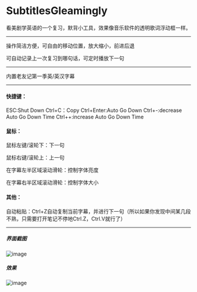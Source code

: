 # SubtitlesGleamingly

看美剧学英语的一个复习，默背小工具，效果像音乐软件的透明歌词浮动框一样。

------

操作简洁方便，可自由的移动位置，放大缩小，前进后退

可自动记录上一次复习到哪句话，可定时播放下一句

------

内置老友记第一季英/英汉字幕

------

#### 快捷键：

ESC:Shut Down
Ctrl+C：Copy
Ctrl+Enter:Auto Go Down
Ctrl+-:decrease Auto Go Down Time
Ctrl++:increase Auto Go Down Time

#### 鼠标：

鼠标左键/滚轮下：下一句

鼠标右键/滚轮上：上一句     

在字幕左半区域滚动滑轮：控制字体亮度

在字幕右半区域滚动滑轮：控制字体大小

#### 其他：

自动粘贴：Ctrl+Z自动复制当前字幕，并进行下一句（所以如果你发现中间某几段不熟，只需要打开笔记不停地Ctrl.Z，Ctrl.V就行了）

------



##### 界面截图

![image](https://github.com/tiancai4652/ReadME_Images/SubTitleTotal.png)



##### 效果

![image](https://github.com/tiancai4652/ReadME_Images/SubTitleGIF.gif)
